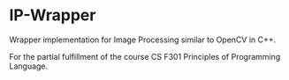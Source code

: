 # IP-Wrapper

Wrapper implementation for Image Processing similar to OpenCV in C++.

For the partial fulfillment of the course CS F301 Principles of Programming Language.

